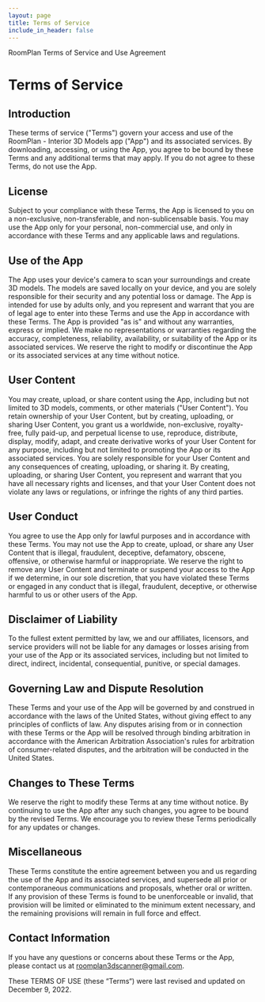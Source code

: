 ```yaml
---
layout: page
title: Terms of Service
include_in_header: false
---
```


RoomPlan Terms of Service and Use Agreement 

# Terms of Service
## Introduction
These terms of service ("Terms") govern your access and use of the RoomPlan - Interior 3D Models app ("App") and its associated services. By downloading, accessing, or using the App, you agree to be bound by these Terms and any additional terms that may apply. If you do not agree to these Terms, do not use the App.
## License
Subject to your compliance with these Terms, the App is licensed to you on a non-exclusive, non-transferable, and non-sublicensable basis. You may use the App only for your personal, non-commercial use, and only in accordance with these Terms and any applicable laws and regulations.
## Use of the App
The App uses your device's camera to scan your surroundings and create 3D models. The models are saved locally on your device, and you are solely responsible for their security and any potential loss or damage.
The App is intended for use by adults only, and you represent and warrant that you are of legal age to enter into these Terms and use the App in accordance with these Terms.
The App is provided "as is" and without any warranties, express or implied. We make no representations or warranties regarding the accuracy, completeness, reliability, availability, or suitability of the App or its associated services. We reserve the right to modify or discontinue the App or its associated services at any time without notice.
## User Content
You may create, upload, or share content using the App, including but not limited to 3D models, comments, or other materials ("User Content"). You retain ownership of your User Content, but by creating, uploading, or sharing User Content, you grant us a worldwide, non-exclusive, royalty-free, fully paid-up, and perpetual license to use, reproduce, distribute, display, modify, adapt, and create derivative works of your User Content for any purpose, including but not limited to promoting the App or its associated services.
You are solely responsible for your User Content and any consequences of creating, uploading, or sharing it. By creating, uploading, or sharing User Content, you represent and warrant that you have all necessary rights and licenses, and that your User Content does not violate any laws or regulations, or infringe the rights of any third parties.
## User Conduct
You agree to use the App only for lawful purposes and in accordance with these Terms. You may not use the App to create, upload, or share any User Content that is illegal, fraudulent, deceptive, defamatory, obscene, offensive, or otherwise harmful or inappropriate.
We reserve the right to remove any User Content and terminate or suspend your access to the App if we determine, in our sole discretion, that you have violated these Terms or engaged in any conduct that is illegal, fraudulent, deceptive, or otherwise harmful to us or other users of the App.
## Disclaimer of Liability
To the fullest extent permitted by law, we and our affiliates, licensors, and service providers will not be liable for any damages or losses arising from your use of the App or its associated services, including but not limited to direct, indirect, incidental, consequential, punitive, or special damages.
## Governing Law and Dispute Resolution
These Terms and your use of the App will be governed by and construed in accordance with the laws of the United States, without giving effect to any principles of conflicts of law. Any disputes arising from or in connection with these Terms or the App will be resolved through binding arbitration in accordance with the American Arbitration Association's rules for arbitration of consumer-related disputes, and the arbitration will be conducted in the United States.
## Changes to These Terms
We reserve the right to modify these Terms at any time without notice. By continuing to use the App after any such changes, you agree to be bound by the revised Terms. We encourage you to review these Terms periodically for any updates or changes.
## Miscellaneous
These Terms constitute the entire agreement between you and us regarding the use of the App and its associated services, and supersede all prior or contemporaneous communications and proposals, whether oral or written. If any provision of these Terms is found to be unenforceable or invalid, that provision will be limited or eliminated to the minimum extent necessary, and the remaining provisions will remain in full force and effect.
## Contact Information
If you have any questions or concerns about these Terms or the App, please contact us at roomplan3dscanner@gmail.com.

These TERMS OF USE (these “Terms“) were last revised and updated on December 9, 2022.

